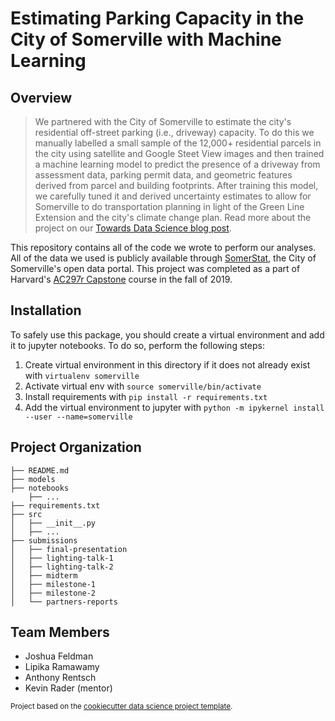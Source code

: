 Estimating Parking Capacity in the City of Somerville with Machine Learning
==============================

## Overview 

> We partnered with the City of Somerville to estimate the city's residential off-street parking (i.e., driveway) capacity. To do this we manually labelled a small sample of the 12,000+ residential parcels in the city using satellite and Google Steet View images and then trained a machine learning model to predict the presence of a driveway from assessment data, parking permit data, and geometric features derived from parcel and building footprints. After training this model, we carefully tuned it and derived uncertainty estimates to allow for Somerville to do transportation planning in light of the Green Line Extension and the city's climate change plan. Read more about the project on our [Towards Data Science blog post](https://towardsdatascience.com/machine-learning-for-urban-planning-estimating-parking-capacity-15aabd490cf8).

This repository contains all of the code we wrote to perform our analyses. All of the data we used is publicly available through [SomerStat](https://www.somervillema.gov/somerstat), the City of Somerville's open data portal. This project was completed as a part of Harvard's [AC297r Capstone](https://www.capstone.iacs.seas.harvard.edu/) course in the fall of 2019.

## Installation

To safely use this package, you should create a virtual environment and add it to jupyter notebooks. To do so, perform the following steps:
1. Create virtual environment in this directory if it does not already exist with `virtualenv somerville`
2. Activate virtual env with `source somerville/bin/activate`
3. Install requirements with `pip install -r requirements.txt`
4. Add the virtual environment to jupyter with `python -m ipykernel install --user --name=somerville`

## Project Organization

    ├── README.md
    ├── models
    ├── notebooks
        ├── ...
    ├── requirements.txt
    ├── src
    │   ├── __init__.py
    │   ├── ...
    ├── submissions
    │   ├── final-presentation
    │   ├── lighting-talk-1
    │   ├── lighting-talk-2
    │   ├── midterm
    │   ├── milestone-1
    │   ├── milestone-2
    │   └── partners-reports


## Team Members

- Joshua Feldman
- Lipika Ramawamy
- Anthony Rentsch
- Kevin Rader (mentor)


<p><small>Project based on the <a target="_blank" href="https://drivendata.github.io/cookiecutter-data-science/">cookiecutter data science project template</a>. </small></p>
